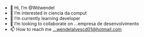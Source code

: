 - 👋 Hi, I’m @Wdwendel
- 👀 I’m interested in  ciencia da comput
- 🌱 I’m currently learning developer
- 💞️ I’m looking to collaborate on ...empresa de desenvolvimento 
- 📫 How to reach me ...wendelalvescd01@hotmail.com

<!---
Wdwendel/Wdwendel is a ✨ special ✨ repository because its `README.md` (this file) appears on your GitHub profile.
You can click the Preview link to take a look at your changes.
--->
